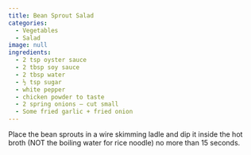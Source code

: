 ```yaml
---
title: Bean Sprout Salad
categories:
  - Vegetables
  - Salad
image: null
ingredients:
  - 2 tsp oyster sauce
  - 2 tbsp soy sauce
  - 2 tbsp water
  - ½ tsp sugar
  - white pepper
  - chicken powder to taste
  - 2 spring onions – cut small
  - Some fried garlic + fried onion
---
```


Place the bean sprouts in a wire skimming ladle and dip it inside the
hot broth (NOT the boiling water for rice noodle) no more than 15
seconds.
